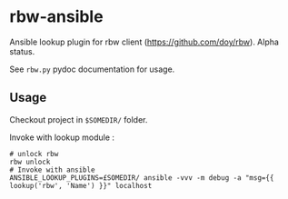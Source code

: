 # rbw-ansible

Ansible lookup plugin for rbw client (https://github.com/doy/rbw). Alpha status.

See `rbw.py` pydoc documentation for usage.


## Usage

Checkout project in `$SOMEDIR/` folder.

Invoke with lookup module :

```
# unlock rbw
rbw unlock
# Invoke with ansible
ANSIBLE_LOOKUP_PLUGINS=£SOMEDIR/ ansible -vvv -m debug -a "msg={{ lookup('rbw', 'Name') }}" localhost
```
